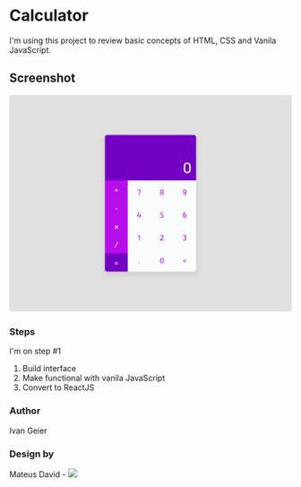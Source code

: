 # Calculator

I'm using this project to review basic concepts of HTML, CSS and Vanila JavaScript.

## Screenshot

![](./screenshot.png)

### Steps

I'm on step #1

1. Build interface
2. Make functional with vanila JavaScript
3. Convert to ReactJS

### Author

Ivan Geier

### Design by

Mateus David - ![](https://dribbble.com/shots/7860581-Calculadora-Daily-UI-4?utm_source=Clipboard_Shot&utm_campaign=MateusDavid&utm_content=Calculadora%20-%20Daily%20UI%204&utm_medium=Social_Share&utm_source=Clipboard_Shot&utm_campaign=MateusDavid&utm_content=Calculadora%20-%20Daily%20UI%204&utm_medium=Social_Share)
